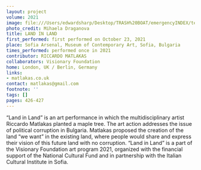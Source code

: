 ```yaml
---
layout: project
volume: 2021
image: file:///Users/edwardsharp/Desktop/TRASH%20BOAT/emergencyINDEX/ten_plus/guts/Print%20only/Links/1663681046293__Land_in_land--Riccardo_Matlakas.jpg
photo_credit: Mihaela Draganova
title: LAND IN LAND
first_performed: first performed on October 23, 2021
place: Sofia Arsenal, Museum of Contemporary Art, Sofia, Bulgaria
times_performed: performed once in 2021
contributor: RICCARDO MATLAKAS
collaborators: Visionary Foundation
home: London, UK / Berlin, Germany
links:
- matlakas.co.uk
contact: matlakas@gmail.com
footnote: ''
tags: []
pages: 426-427
---
```

 “Land in Land” is an art performance in which the multidisciplinary artist Riccardo Matlakas planted a maple tree. The art action addresses the issue of political corruption in Bulgaria. Matlakas proposed the creation of the land “we want” in the existing land, where people would share and express their vision of this future land with no corruption. “Land in Land” is a part of the Visionary Foundation art program 2021, organized with the financial support of the National Cultural Fund and in partnership with the Italian Cultural Institute in Sofia. 